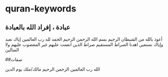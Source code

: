 # quran-keywords

## عبادة ، إفراد الله بالعبادة
أعوذ بالله من الشيطان الرجيم
بسم الله الرحمن الرحيم
الحمد لله رب العالمين
إياك نعبد وإياك نستعين
اهدنا الصراط المستقيم صراط الذين انعمت عليهم غير المغضوب عليهم ولا الضالين

##صفات

الله
رب العالمين
الرحمن الرحيم 
مالك/ملك يوم الدين

